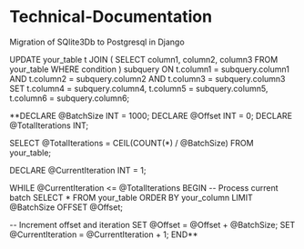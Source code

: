 # Technical-Documentation
Migration of  SQlite3Db to Postgresql in Django

UPDATE your_table t
JOIN (
    SELECT column1, column2, column3
    FROM your_table
    WHERE condition
) subquery
ON t.column1 = subquery.column1
    AND t.column2 = subquery.column2
    AND t.column3 = subquery.column3
SET t.column4 = subquery.column4,
    t.column5 = subquery.column5,
    t.column6 = subquery.column6;







**DECLARE @BatchSize INT = 1000;
DECLARE @Offset INT = 0;
DECLARE @TotalIterations INT;

SELECT @TotalIterations = CEIL(COUNT(*) / @BatchSize)
FROM your_table;

DECLARE @CurrentIteration INT = 1;

WHILE @CurrentIteration <= @TotalIterations
BEGIN
  -- Process current batch
  SELECT *
  FROM your_table
  ORDER BY your_column
  LIMIT @BatchSize
  OFFSET @Offset;

  -- Increment offset and iteration
  SET @Offset = @Offset + @BatchSize;
  SET @CurrentIteration = @CurrentIteration + 1;
END**

    
